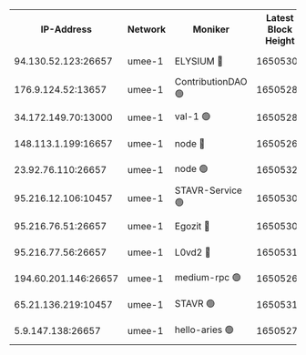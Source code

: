 


<table><tr><th>IP-Address</th><th>Network</th><th>Moniker</th><th>Latest Block Height</th><th>Earliest Block Height</th><th>Catching Up</th><th>Tx Index</th><th>Voting Power</th><th>Scan Time</th></tr><tr><td>94.130.52.123:26657</td><td>umee-1</td><td>ELYSIUM 🔴</td><td>16505307</td><td>3216011</td><td>False</td><td>off</td><td>27394788</td><td>2025-03-06T16:44:10.691440223UTC</td></tr><tr><td>176.9.124.52:13657</td><td>umee-1</td><td>ContributionDAO 🟢</td><td>16505284</td><td>13924595</td><td>False</td><td>on</td><td>0</td><td>2025-03-06T16:41:59.262235818UTC</td></tr><tr><td>34.172.149.70:13000</td><td>umee-1</td><td>val-1 🟢</td><td>16505280</td><td>14743001</td><td>False</td><td>off</td><td>0</td><td>2025-03-06T16:41:37.144173306UTC</td></tr><tr><td>148.113.1.199:16657</td><td>umee-1</td><td>node 🔴</td><td>16505264</td><td>15872248</td><td>False</td><td>off</td><td>1666214</td><td>2025-03-06T16:40:07.891304555UTC</td></tr><tr><td>23.92.76.110:26657</td><td>umee-1</td><td>node 🟢</td><td>16505325</td><td>16142001</td><td>False</td><td>on</td><td>0</td><td>2025-03-06T16:45:56.420161635UTC</td></tr><tr><td>95.216.12.106:10457</td><td>umee-1</td><td>STAVR-Service 🟢</td><td>16505303</td><td>16306001</td><td>False</td><td>on</td><td>0</td><td>2025-03-06T16:43:51.463420529UTC</td></tr><tr><td>95.216.76.51:26657</td><td>umee-1</td><td>Egozit 🔴</td><td>16505307</td><td>16405307</td><td>False</td><td>off</td><td>38682058</td><td>2025-03-06T16:44:10.448817239UTC</td></tr><tr><td>95.216.77.56:26657</td><td>umee-1</td><td>L0vd2 🔴</td><td>16505318</td><td>16405318</td><td>False</td><td>off</td><td>38577361</td><td>2025-03-06T16:45:11.891925340UTC</td></tr><tr><td>194.60.201.146:26657</td><td>umee-1</td><td>medium-rpc 🟢</td><td>16505266</td><td>16469652</td><td>False</td><td>on</td><td>0</td><td>2025-03-06T16:40:16.667919868UTC</td></tr><tr><td>65.21.136.219:10457</td><td>umee-1</td><td>STAVR 🟢</td><td>16505319</td><td>16498001</td><td>False</td><td>on</td><td>0</td><td>2025-03-06T16:45:20.397694387UTC</td></tr><tr><td>5.9.147.138:26657</td><td>umee-1</td><td>hello-aries 🟢</td><td>16505279</td><td>16503461</td><td>False</td><td>off</td><td>0</td><td>2025-03-06T16:41:33.861324947UTC</td></tr></table>